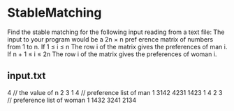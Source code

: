 # StableMatching
Find the stable matching for the following input reading from a text file:
The input to your program would be a 2n × n pref erence matrix of numbers from 1 to n.
If 1 ≤ i ≤ n The row i of the matrix gives the preferences of man i.
If n + 1 ≤ i ≤ 2n The row i of the matrix gives the preferences of woman i.

input.txt
--------
4 // the value of n
2 3 1 4 // preference list of man 1 3142
4231
1423
1 4 2 3 // preference list of woman 1 1432
3241
2134
